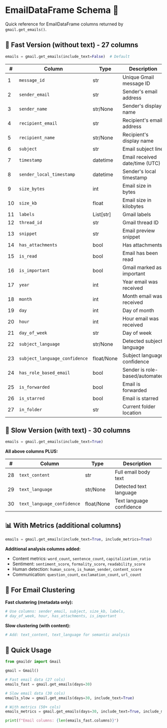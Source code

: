 # EmailDataFrame Schema 📧

Quick reference for EmailDataFrame columns returned by `gmail.get_emails()`.

## 🚀 Fast Version (without text) - 27 columns
```python
emails = gmail.get_emails(include_text=False)  # Default
```

|  # | Column                        | Type       | Description                     |
|----|-------------------------------|------------|---------------------------------|
|  1 | `message_id`                  | str        | Unique Gmail message ID         |
|  2 | `sender_email`                | str        | Sender's email address          |
|  3 | `sender_name`                 | str/None   | Sender's display name           |
|  4 | `recipient_email`             | str        | Recipient's email address       |
|  5 | `recipient_name`              | str/None   | Recipient's display name        |
|  6 | `subject`                     | str        | Email subject line              |
|  7 | `timestamp`                   | datetime   | Email received date/time (UTC)  |
|  8 | `sender_local_timestamp`      | datetime   | Sender's local timestamp        |
|  9 | `size_bytes`                  | int        | Email size in bytes             |
| 10 | `size_kb`                     | float      | Email size in kilobytes         |
| 11 | `labels`                      | List[str]  | Gmail labels                    |
| 12 | `thread_id`                   | str        | Gmail thread ID                 |
| 13 | `snippet`                     | str        | Email preview snippet           |
| 14 | `has_attachments`             | bool       | Has attachments                 |
| 15 | `is_read`                     | bool       | Email has been read             |
| 16 | `is_important`                | bool       | Gmail marked as important       |
| 17 | `year`                        | int        | Year email was received         |
| 18 | `month`                       | int        | Month email was received        |
| 19 | `day`                         | int        | Day of month                    |
| 20 | `hour`                        | int        | Hour email was received         |
| 21 | `day_of_week`                 | str        | Day of week                     |
| 22 | `subject_language`            | str/None   | Detected subject language       |
| 23 | `subject_language_confidence` | float/None | Subject language confidence     |
| 24 | `has_role_based_email`        | bool       | Sender is role-based/automated  |
| 25 | `is_forwarded`                | bool       | Email is forwarded              |
| 26 | `is_starred`                  | bool       | Email is starred                |
| 27 | `in_folder`                   | str        | Current folder location         |

## 🐌 Slow Version (with text) - 30 columns
```python
emails = gmail.get_emails(include_text=True)
```

**All above columns PLUS:**

|  # | Column                        | Type       | Description                     |
|----|-------------------------------|------------|---------------------------------|
| 28 | `text_content`                | str        | Full email body text            |
| 29 | `text_language`               | str/None   | Detected text language          |
| 30 | `text_language_confidence`    | float/None | Text language confidence        |

## 📊 With Metrics (additional columns)
```python
emails = gmail.get_emails(include_text=True, include_metrics=True)
```

**Additional analysis columns added:**
- Content metrics: `word_count`, `sentence_count`, `capitalization_ratio`
- Sentiment: `sentiment_score`, `formality_score`, `readability_score`
- Human detection: `human_score`, `is_human_sender`, `content_score`
- Communication: `question_count`, `exclamation_count`, `url_count`

## 🎯 For Email Clustering

**Fast clustering (metadata only):**
```python
# Use columns: sender_email, subject, size_kb, labels, 
# day_of_week, hour, has_attachments, is_important
```

**Slow clustering (with content):**
```python
# Add: text_content, text_language for semantic analysis
```

## 📝 Quick Usage

```python
from gmaildr import Gmail

gmail = Gmail()

# Fast email data (27 cols)
emails_fast = gmail.get_emails(days=30)

# Slow email data (30 cols) 
emails_slow = gmail.get_emails(days=30, include_text=True)

# With metrics (50+ cols)
emails_metrics = gmail.get_emails(days=30, include_text=True, include_metrics=True)

print(f"Email columns: {len(emails_fast.columns)}")
```
